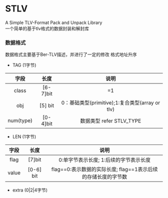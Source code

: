 # STLV
A Simple TLV-Format Pack and Unpack Library  
一个简单的基于tlv格式的数据封装和解封库

### 数据格式
数据格式主要基于Ber-TLV描述，并进行了一定的修改
格式地址升序  

* TAG (1字节)

|    字段  |    长度      |      说明    |
|:------:  | :----------:| :-----------:| 
| class    |   [6-7]bit  |       =1      |
| obj      |   [5] bit   |0：基础类型(primitive);1:复合类型(array or tlv) | 
| num(type)|   [0-4]bit  |数据类型 refer STLV_TYPE |

* LEN (1字节)

|    字段  |    长度      |      说明    |
|:------:  | :----------:| :-----------:| 
| flag     |   [7]bit    |0:单字节表示长度; 1:后续的字节表示长度       |
| value    |   [0-6] bit |flag==0:表示数据的实际长度; flag==1表示后续的存储长度的字节数 | 

* extra (0|2|4字节)

